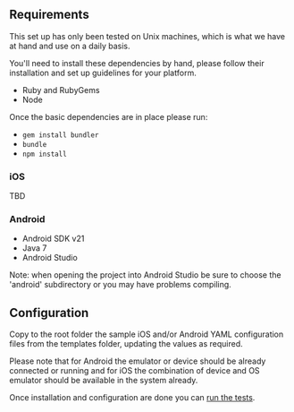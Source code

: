## Requirements

This set up has only been tested on Unix machines, which is what we have at hand and use on a daily basis.

You'll need to install these dependencies by hand, please follow their installation and set up guidelines for your platform.

 * Ruby and RubyGems
 * Node

Once the basic dependencies are in place please run: 
 
 * ```gem install bundler```
 * ```bundle```
 * ```npm install```

### iOS

TBD

### Android

 * Android SDK v21
 * Java 7
 * Android Studio

Note: when opening the project into Android Studio be sure to choose the 'android' subdirectory or you may have problems compiling.

## Configuration

Copy to the root folder the sample iOS and/or Android YAML configuration files from the templates folder, updating the values as required.

Please note that for Android the emulator or device should be already connected or running and for iOS the combination of device and OS emulator should be available in the system already.

Once installation and configuration are done you can [run the tests](running_tests.md).




